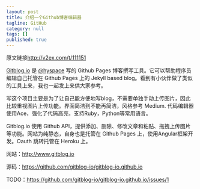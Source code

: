 ```yaml
---
layout: post
title: 介绍一个Github博客编辑器
tagline: GitHub
category: null
tags: []
published: true
---
```

原文链接<http://v2ex.com/t/111151>  


[Gitblog.io](http://www.gitblog.io) 是 [@hyspace](https://twitter.com/hyspace) 写的 Github Pages 博客撰写工具。它可以帮助程序员 编辑自己托管在 Github Pages 上的 Jekyll based blog。看到有小伙伴做了类似的工具上来，我也一起发上来供大家参考。

写这个项目主要是为了让自己能方便地写blog，不需要单独手动上传图片，因此比较重视图片上传功能。界面简洁到不能再简洁，风格参考 Medium. 代码编辑器使用Ace，强化了代码高亮，支持Ruby，Python等常用语言。

Gitblog.io 使用 Github API，提供添加、删除、修改文章和粘贴、拖拽上传图片等功能。网站为纯静态，自身也是托管在 Github Pages 上，使用Angular框架开发。Oauth 跳转托管在 Heroku 上。

网站：<http://www.gitblog.io>

源码：<https://github.com/gitblog-io/gitblog-io.github.io>

TODO：<https://github.com/gitblog-io/gitblog-io.github.io/issues/1>